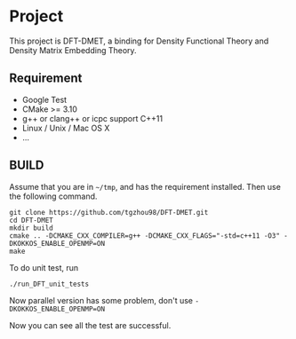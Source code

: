 # Project
This project is DFT-DMET, a binding for Density Functional Theory and Density Matrix Embedding Theory.

## Requirement

- Google Test
- CMake >= 3.10
- g++ or clang++ or icpc support C++11
- Linux / Unix / Mac OS X
- ...

## BUILD

Assume that you are in `~/tmp`, and has the requirement installed. Then use the following command.

```
git clone https://github.com/tgzhou98/DFT-DMET.git
cd DFT-DMET
mkdir build
cmake .. -DCMAKE_CXX_COMPILER=g++ -DCMAKE_CXX_FLAGS="-std=c++11 -O3" -DKOKKOS_ENABLE_OPENMP=ON
make
```

To do unit test, run
```
./run_DFT_unit_tests
```

Now parallel version has some problem, don't use `-DKOKKOS_ENABLE_OPENMP=ON`

Now you can see all the test are successful.

